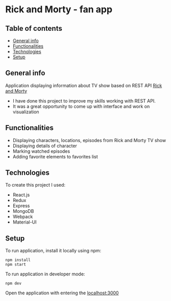 # Rick and Morty - fan app

## Table of contents
* [General info](#general-info)
* [Functionalities](#functionalities)
* [Technologies](#technologies)
* [Setup](#setup)

## General info
Application displaying information about TV show based on REST API [Rick and Morty](https://rickandmortyapi.com/documentation/)

* I have done this project to improve my skills working with REST API.
* It was a great opportunity to come up with interface and work on visualization

## Functionalities
* Displaying characters, locations, episodes from Rick and Morty TV show
* Displaying details of character
* Marking watched episodes
* Adding favorite elements to favorites list

## Technologies
To create this project I used:
* React.js
* Redux
* Express
* MongoDB
* Webpack
* Material-UI

## Setup
To run application, install it locally using npm:
```
npm install
npm start
```

To run application in developer mode:
```
npm dev
```

Open the application with entering the [localhost:3000](http://localhost:3000/)